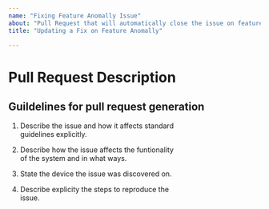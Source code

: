 ```yaml
---
name: "Fixing Feature Anomally Issue"
about: "Pull Request that will automatically close the issue on feature anomally"  
title: "Updating a Fix on Feature Anomally"

---
```


# Pull Request Description

## Guildelines for pull request generation  

1. Describe the issue and how it affects standard  
guidelines explicitly.  

2. Describe how the issue affects the funtionality  
of the system and in what ways.  

3. State the device the issue was discovered on.  

4. Describe explicity the steps to reproduce the  
issue.  
